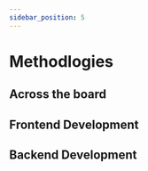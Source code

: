 ```yaml
---
sidebar_position: 5
---
```

# Methodlogies

## Across the board

## Frontend Development

## Backend Development
